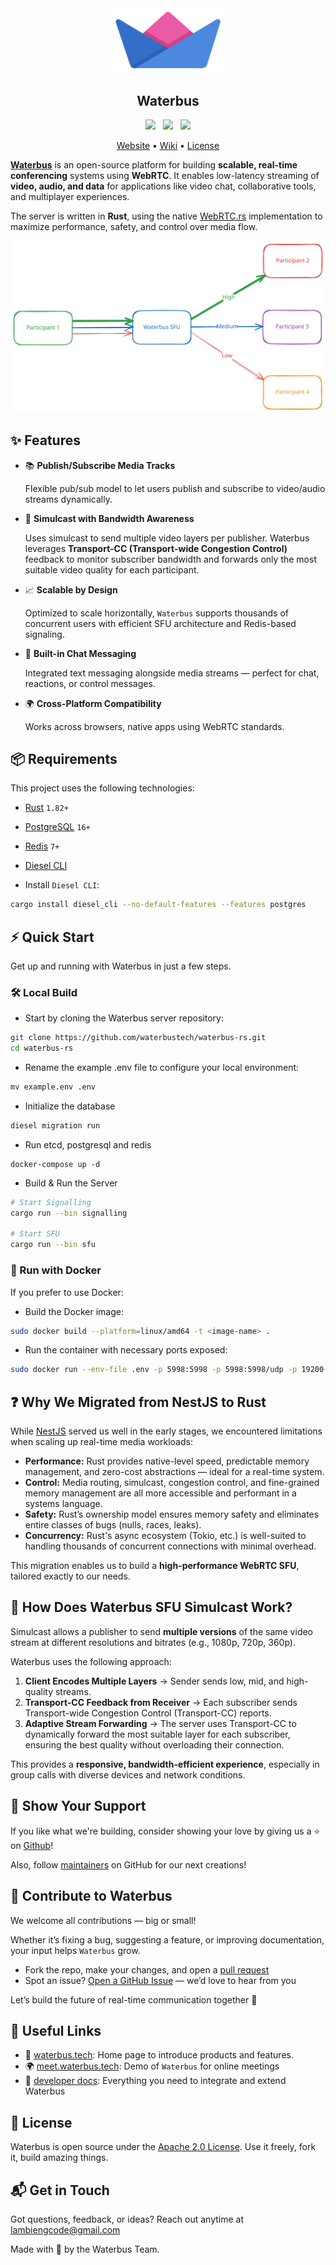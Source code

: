 <div align="center">
<img src="./assets/launcher_icon.png" width="180px" height=auto alt="Waterbus SFU"/>
</div>

<h2 align="center">Waterbus</h2>

<div align="center">
    <a href="https://discord.gg/mfrWVefU"><img src="https://img.shields.io/badge/-Discord-424549?style=social&logo=discord" height=25></a>
    &nbsp;
    <a href="https://t.me/+0LckY3ZY2k00NzVl"><img src="https://img.shields.io/badge/-Telegram-red?style=social&logo=telegram" height=25></a>
    &nbsp;
    <a href="https://twitter.com/waterbustech"><img src="https://img.shields.io/badge/-Twitter-red?style=social&logo=x" height=25></a>
</div>

<p align="center">
  <a href="https://docs.waterbus.tech">Website</a> &bull;
  <a href="https://github.com/waterbustech/waterbus/wiki">Wiki</a> &bull;
  <a href="https://github.com/waterbustech/waterbus/blob/main/LICENSE">License</a>
</p>

**[Waterbus](https://waterbus.tech/)** is an open-source platform for building **scalable, real-time conferencing** systems using **WebRTC**. It enables low-latency streaming of **video, audio, and data** for applications like video chat, collaborative tools, and multiplayer experiences.

The server is written in **Rust**, using the native [WebRTC.rs](https://github.com/webrtc-rs/webrtc) implementation to maximize performance, safety, and control over media flow.

![Waterbus SFU Simulcast](./assets/waterbusrs.svg)

## ✨ Features

- 📚 **Publish/Subscribe Media Tracks**
  
    Flexible pub/sub model to let users publish and subscribe to video/audio streams dynamically.

- 🎥 **Simulcast with Bandwidth Awareness**

    Uses simulcast to send multiple video layers per publisher. Waterbus leverages **Transport-CC (Transport-wide Congestion Control)** feedback to monitor subscriber bandwidth and forwards only the most suitable video quality for each participant.

- 📈 **Scalable by Design**

    Optimized to scale horizontally, `Waterbus` supports thousands of concurrent users with efficient SFU architecture and Redis-based signaling.

- 💬 **Built-in Chat Messaging**

    Integrated text messaging alongside media streams — perfect for chat, reactions, or control messages.

- 🌍 **Cross-Platform Compatibility**

   Works across browsers, native apps using WebRTC standards.

## 📦 Requirements

This project uses the following technologies:

- [Rust](https://www.rust-lang.org/) `1.82+`
- [PostgreSQL](https://www.postgresql.org/) `16+`
- [Redis](https://redis.io/) `7+`
- [Diesel CLI](https://diesel.rs/)

- Install `Diesel CLI`:

```bash
cargo install diesel_cli --no-default-features --features postgres
```

## ⚡️ Quick Start

Get up and running with Waterbus in just a few steps.

### 🛠 Local Build

- Start by cloning the Waterbus server repository:

```bash
git clone https://github.com/waterbustech/waterbus-rs.git 
cd waterbus-rs
```

- Rename the example .env file to configure your local environment:

```bash
mv example.env .env
```

- Initialize the database

```bash
diesel migration run
```

- Run etcd, postgresql and redis

```
docker-compose up -d
```

- Build & Run the Server

```bash
# Start Signalling
cargo run --bin signalling

# Start SFU
cargo run --bin sfu
```

### 🐳 Run with Docker

If you prefer to use Docker:

- Build the Docker image:

```bash
sudo docker build --platform=linux/amd64 -t <image-name> .
```

- Run the container with necessary ports exposed:

```bash
sudo docker run --env-file .env -p 5998:5998 -p 5998:5998/udp -p 19200-19250:19200-19250/udp <image-name>
```

## ❓ Why We Migrated from NestJS to Rust

While [NestJS](https://nestjs.com) served us well in the early stages, we encountered limitations when scaling up real-time media workloads:

- **Performance:** Rust provides native-level speed, predictable memory management, and zero-cost abstractions — ideal for a real-time system.
- **Control:** Media routing, simulcast, congestion control, and fine-grained memory management are all more accessible and performant in a systems language.
- **Safety:** Rust’s ownership model ensures memory safety and eliminates entire classes of bugs (nulls, races, leaks).
- **Concurrency:** Rust's async ecosystem (Tokio, etc.) is well-suited to handling thousands of concurrent connections with minimal overhead.

This migration enables us to build a **high-performance WebRTC SFU**, tailored exactly to our needs.

## 📡 How Does Waterbus SFU Simulcast Work?

Simulcast allows a publisher to send **multiple versions** of the same video stream at different resolutions and bitrates (e.g., 1080p, 720p, 360p).

Waterbus uses the following approach:

1. **Client Encodes Multiple Layers** → Sender sends low, mid, and high-quality streams.
2. **Transport-CC Feedback from Receiver** → Each subscriber sends Transport-wide Congestion Control (Transport-CC) reports.
3. **Adaptive Stream Forwarding** → The server uses Transport-CC to dynamically forward the most suitable layer for each subscriber, ensuring the best quality without overloading their connection.

This provides a **responsive, bandwidth-efficient experience**, especially in group calls with diverse devices and network conditions.

## 💙 Show Your Support

If you like what we're building, consider showing your love by giving us a ⭐ on [Github](https://github.com/waterbustech/waterbus-rs/stargazers)!

Also, follow [maintainers](https://github.com/lambiengcode) on GitHub for our next creations!

## 🤝  Contribute to Waterbus

We welcome all contributions — big or small!

Whether it’s fixing a bug, suggesting a feature, or improving documentation, your input helps `Waterbus` grow.

- Fork the repo, make your changes, and open a [pull request](https://github.com/waterbustech/waterbus-rs/pulls)
- Spot an issue? [Open a GitHub Issue](https://github.com/waterbustech/waterbus-rs/issues) — we’d love to hear from you
  
Let’s build the future of real-time communication together 🚀

## 🔗 Useful Links

- 📢 [waterbus.tech](http://waterbus.tech/): Home page to introduce products and features.
- 🌍 [meet.waterbus.tech](http://meet.waterbus.tech/): Demo of `Waterbus` for online meetings
- 📖 [developer docs](http://docs.waterbus.tech/): Everything you need to integrate and extend Waterbus

## 📜 License

Waterbus is open source under the [Apache 2.0 License](https://www.apache.org/licenses/LICENSE-2.0).
Use it freely, fork it, build amazing things.

## 📬 Get in Touch

Got questions, feedback, or ideas? Reach out anytime at lambiengcode@gmail.com

Made with 💙 by the Waterbus Team.